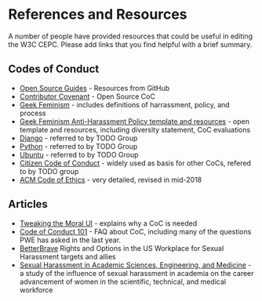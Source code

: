 # References and Resources

A number of people have provided resources that could be useful in editing the W3C CEPC. Please add links that you find helpful with a brief summary.

## Codes of Conduct

* [Open Source Guides](https://opensource.guide/) - Resources from GitHub
* [Contributor Covenant](https://www.contributor-covenant.org/) - Open Source CoC
* [Geek Feminism](https://geekfeminism.org/about/code-of-conduct/) - includes definitions of harrassment, policy, and process
* [Geek Feminism Anti-Harassment Policy template and resources](http://geekfeminism.wikia.com/wiki/Community_anti-harassment) - open template and resources, including diversity statement, CoC evaluations
* [Django](https://www.djangoproject.com/conduct/) - referred to by TODO Group
* [Python](https://www.python.org/community/diversity/) - referred to by TODO Group
* [Ubuntu](http://www.ubuntu.com/about/about-ubuntu/conduct) - referred to by TODO Group
* [Citizen Code of Conduct](http://citizencodeofconduct.org/) - widely used as basis for other CoCs, refered to by TODO group
* [ACM Code of Ethics](https://www.acm.org/code-of-ethics) - very detailed, revised in mid-2018

## Articles

* [Tweaking the Moral UI](https://alistapart.com/article/tweaking-the-moral-ui) - explains why a CoC is needed
* [Code of Conduct 101](https://www.ashedryden.com/blog/codes-of-conduct-101-faq) - FAQ about CoC, including many of the questions PWE has asked in the last year.
* [BetterBrave](https://www.betterbrave.org/) Rights and Options in the US Workplace for Sexual Harassment targets and allies
* [Sexual Harassment in Academic Sciences, Engineering, and Medicine](http://sites.nationalacademies.org/SHStudy/index.htm) - a study of the influence of sexual harassment in academia on the career advancement of women in the scientific, technical, and medical workforce 


